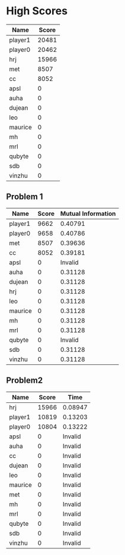 # High Scores

|  Name | Score |
| -- | -- |
| player1 | 20481 |
| player0 | 20462 |
| hrj | 15966 |
| met | 8507 |
| cc | 8052 |
| apsl | 0 |
| auha | 0 |
| dujean | 0 |
| leo | 0 |
| maurice | 0 |
| mh | 0 |
| mrl | 0 |
| qubyte | 0 |
| sdb | 0 |
| vinzhu | 0 |

## Problem 1
|  Name | Score | Mutual Information |
| -- | -- | -- |
| player1 | 9662 |  0.40791  |
| player0 | 9658 |  0.40786  |
| met | 8507 |  0.39636  |
| cc | 8052 |  0.39181  |
| apsl | 0 |  Invalid  |
| auha | 0 |  0.31128  |
| dujean | 0 |  0.31128  |
| hrj | 0 |  0.31128  |
| leo | 0 |  0.31128  |
| maurice | 0 |  0.31128  |
| mh | 0 |  0.31128  |
| mrl | 0 |  0.31128  |
| qubyte | 0 |  Invalid  |
| sdb | 0 |  0.31128  |
| vinzhu | 0 |  0.31128  |

## Problem2
|  Name | Score | Time |
| -- | -- | -- |
| hrj | 15966 |  0.08947  |
| player1 | 10819 |  0.13203  |
| player0 | 10804 |  0.13222  |
| apsl | 0 |  Invalid  |
| auha | 0 |  Invalid  |
| cc | 0 |  Invalid  |
| dujean | 0 |  Invalid  |
| leo | 0 |  Invalid  |
| maurice | 0 |  Invalid  |
| met | 0 |  Invalid  |
| mh | 0 |  Invalid  |
| mrl | 0 |  Invalid  |
| qubyte | 0 |  Invalid  |
| sdb | 0 |  Invalid  |
| vinzhu | 0 |  Invalid  |

